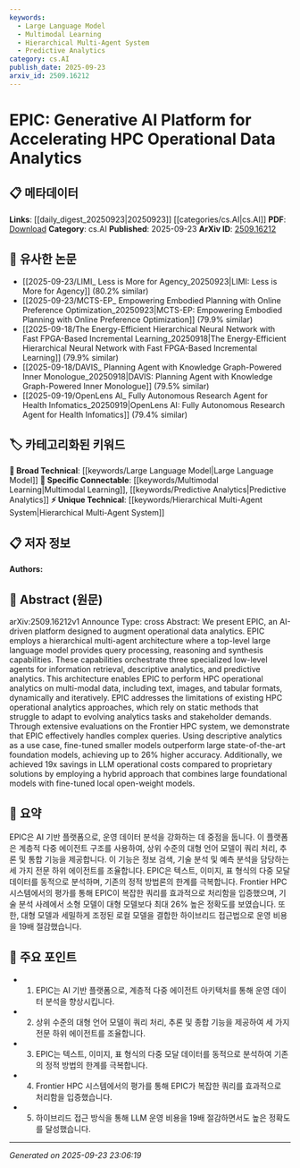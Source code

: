 ```yaml
---
keywords:
  - Large Language Model
  - Multimodal Learning
  - Hierarchical Multi-Agent System
  - Predictive Analytics
category: cs.AI
publish_date: 2025-09-23
arxiv_id: 2509.16212
---
```


<!-- KEYWORD_LINKING_METADATA:
{
  "processed_timestamp": "2025-09-23T23:06:19.195754",
  "vocabulary_version": "1.0",
  "selected_keywords": [
    "Large Language Model",
    "Multimodal Learning",
    "Hierarchical Multi-Agent System",
    "Predictive Analytics"
  ],
  "rejected_keywords": [],
  "similarity_scores": {
    "Large Language Model": 0.85,
    "Multimodal Learning": 0.78,
    "Hierarchical Multi-Agent System": 0.7,
    "Predictive Analytics": 0.77
  },
  "extraction_method": "AI_prompt_based",
  "budget_applied": true,
  "candidates_json": {
    "candidates": [
      {
        "surface": "Large Language Model",
        "canonical": "Large Language Model",
        "aliases": [
          "LLM"
        ],
        "category": "broad_technical",
        "rationale": "Central to the platform's architecture, facilitating query processing and reasoning.",
        "novelty_score": 0.45,
        "connectivity_score": 0.88,
        "specificity_score": 0.7,
        "link_intent_score": 0.85
      },
      {
        "surface": "Multimodal Data",
        "canonical": "Multimodal Learning",
        "aliases": [
          "Multimodal Analytics"
        ],
        "category": "specific_connectable",
        "rationale": "Key to EPIC's capability to handle diverse data types, enhancing its analytical scope.",
        "novelty_score": 0.55,
        "connectivity_score": 0.79,
        "specificity_score": 0.72,
        "link_intent_score": 0.78
      },
      {
        "surface": "Hierarchical Multi-Agent Architecture",
        "canonical": "Hierarchical Multi-Agent System",
        "aliases": [
          "Multi-Agent Architecture"
        ],
        "category": "unique_technical",
        "rationale": "Describes the novel structural approach of EPIC, enabling dynamic task orchestration.",
        "novelty_score": 0.72,
        "connectivity_score": 0.65,
        "specificity_score": 0.8,
        "link_intent_score": 0.7
      },
      {
        "surface": "Predictive Analytics",
        "canonical": "Predictive Analytics",
        "aliases": [
          "Predictive Modelling"
        ],
        "category": "specific_connectable",
        "rationale": "One of the specialized agents in EPIC, crucial for forecasting and decision-making.",
        "novelty_score": 0.5,
        "connectivity_score": 0.82,
        "specificity_score": 0.75,
        "link_intent_score": 0.77
      }
    ],
    "ban_list_suggestions": [
      "operational data analytics",
      "extensive evaluations",
      "static methods"
    ]
  },
  "decisions": [
    {
      "candidate_surface": "Large Language Model",
      "resolved_canonical": "Large Language Model",
      "decision": "linked",
      "scores": {
        "novelty": 0.45,
        "connectivity": 0.88,
        "specificity": 0.7,
        "link_intent": 0.85
      }
    },
    {
      "candidate_surface": "Multimodal Data",
      "resolved_canonical": "Multimodal Learning",
      "decision": "linked",
      "scores": {
        "novelty": 0.55,
        "connectivity": 0.79,
        "specificity": 0.72,
        "link_intent": 0.78
      }
    },
    {
      "candidate_surface": "Hierarchical Multi-Agent Architecture",
      "resolved_canonical": "Hierarchical Multi-Agent System",
      "decision": "linked",
      "scores": {
        "novelty": 0.72,
        "connectivity": 0.65,
        "specificity": 0.8,
        "link_intent": 0.7
      }
    },
    {
      "candidate_surface": "Predictive Analytics",
      "resolved_canonical": "Predictive Analytics",
      "decision": "linked",
      "scores": {
        "novelty": 0.5,
        "connectivity": 0.82,
        "specificity": 0.75,
        "link_intent": 0.77
      }
    }
  ]
}
-->

# EPIC: Generative AI Platform for Accelerating HPC Operational Data Analytics

## 📋 메타데이터

**Links**: [[daily_digest_20250923|20250923]] [[categories/cs.AI|cs.AI]]
**PDF**: [Download](https://arxiv.org/pdf/2509.16212.pdf)
**Category**: cs.AI
**Published**: 2025-09-23
**ArXiv ID**: [2509.16212](https://arxiv.org/abs/2509.16212)

## 🔗 유사한 논문
- [[2025-09-23/LIMI_ Less is More for Agency_20250923|LIMI: Less is More for Agency]] (80.2% similar)
- [[2025-09-23/MCTS-EP_ Empowering Embodied Planning with Online Preference Optimization_20250923|MCTS-EP: Empowering Embodied Planning with Online Preference Optimization]] (79.9% similar)
- [[2025-09-18/The Energy-Efficient Hierarchical Neural Network with Fast FPGA-Based Incremental Learning_20250918|The Energy-Efficient Hierarchical Neural Network with Fast FPGA-Based Incremental Learning]] (79.9% similar)
- [[2025-09-18/DAVIS_ Planning Agent with Knowledge Graph-Powered Inner Monologue_20250918|DAVIS: Planning Agent with Knowledge Graph-Powered Inner Monologue]] (79.5% similar)
- [[2025-09-19/OpenLens AI_ Fully Autonomous Research Agent for Health Infomatics_20250919|OpenLens AI: Fully Autonomous Research Agent for Health Infomatics]] (79.4% similar)

## 🏷️ 카테고리화된 키워드
**🧠 Broad Technical**: [[keywords/Large Language Model|Large Language Model]]
**🔗 Specific Connectable**: [[keywords/Multimodal Learning|Multimodal Learning]], [[keywords/Predictive Analytics|Predictive Analytics]]
**⚡ Unique Technical**: [[keywords/Hierarchical Multi-Agent System|Hierarchical Multi-Agent System]]

## 📋 저자 정보

**Authors:** 

## 📄 Abstract (원문)

arXiv:2509.16212v1 Announce Type: cross 
Abstract: We present EPIC, an AI-driven platform designed to augment operational data analytics. EPIC employs a hierarchical multi-agent architecture where a top-level large language model provides query processing, reasoning and synthesis capabilities. These capabilities orchestrate three specialized low-level agents for information retrieval, descriptive analytics, and predictive analytics. This architecture enables EPIC to perform HPC operational analytics on multi-modal data, including text, images, and tabular formats, dynamically and iteratively. EPIC addresses the limitations of existing HPC operational analytics approaches, which rely on static methods that struggle to adapt to evolving analytics tasks and stakeholder demands.
  Through extensive evaluations on the Frontier HPC system, we demonstrate that EPIC effectively handles complex queries. Using descriptive analytics as a use case, fine-tuned smaller models outperform large state-of-the-art foundation models, achieving up to 26% higher accuracy. Additionally, we achieved 19x savings in LLM operational costs compared to proprietary solutions by employing a hybrid approach that combines large foundational models with fine-tuned local open-weight models.

## 📝 요약

EPIC은 AI 기반 플랫폼으로, 운영 데이터 분석을 강화하는 데 중점을 둡니다. 이 플랫폼은 계층적 다중 에이전트 구조를 사용하여, 상위 수준의 대형 언어 모델이 쿼리 처리, 추론 및 통합 기능을 제공합니다. 이 기능은 정보 검색, 기술 분석 및 예측 분석을 담당하는 세 가지 전문 하위 에이전트를 조율합니다. EPIC은 텍스트, 이미지, 표 형식의 다중 모달 데이터를 동적으로 분석하며, 기존의 정적 방법론의 한계를 극복합니다. Frontier HPC 시스템에서의 평가를 통해 EPIC이 복잡한 쿼리를 효과적으로 처리함을 입증했으며, 기술 분석 사례에서 소형 모델이 대형 모델보다 최대 26% 높은 정확도를 보였습니다. 또한, 대형 모델과 세밀하게 조정된 로컬 모델을 결합한 하이브리드 접근법으로 운영 비용을 19배 절감했습니다.

## 🎯 주요 포인트

- 1. EPIC는 AI 기반 플랫폼으로, 계층적 다중 에이전트 아키텍처를 통해 운영 데이터 분석을 향상시킵니다.
- 2. 상위 수준의 대형 언어 모델이 쿼리 처리, 추론 및 종합 기능을 제공하여 세 가지 전문 하위 에이전트를 조율합니다.
- 3. EPIC는 텍스트, 이미지, 표 형식의 다중 모달 데이터를 동적으로 분석하여 기존의 정적 방법의 한계를 극복합니다.
- 4. Frontier HPC 시스템에서의 평가를 통해 EPIC가 복잡한 쿼리를 효과적으로 처리함을 입증했습니다.
- 5. 하이브리드 접근 방식을 통해 LLM 운영 비용을 19배 절감하면서도 높은 정확도를 달성했습니다.


---

*Generated on 2025-09-23 23:06:19*